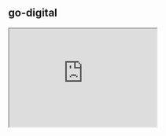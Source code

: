 ## go-digital

<iframe src="https://stefanhans.github.io/team/" height="200" width="300"></iframe>

